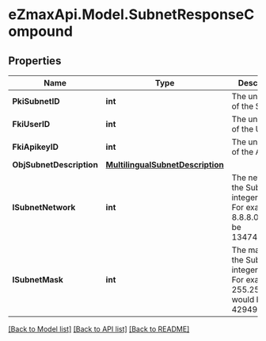 
# eZmaxApi.Model.SubnetResponseCompound

## Properties

Name | Type | Description | Notes
------------ | ------------- | ------------- | -------------
**PkiSubnetID** | **int** | The unique ID of the Subnet | 
**FkiUserID** | **int** | The unique ID of the User | [optional] 
**FkiApikeyID** | **int** | The unique ID of the Apikey | [optional] 
**ObjSubnetDescription** | [**MultilingualSubnetDescription**](MultilingualSubnetDescription.md) |  | 
**ISubnetNetwork** | **int** | The network of the Subnet in integer form. For example 8.8.8.0 would be 134744064 | 
**ISubnetMask** | **int** | The mask of the Subnet  in integer form. For example 255.255.255.0 would be 4294967040 | 

[[Back to Model list]](../README.md#documentation-for-models)
[[Back to API list]](../README.md#documentation-for-api-endpoints)
[[Back to README]](../README.md)

